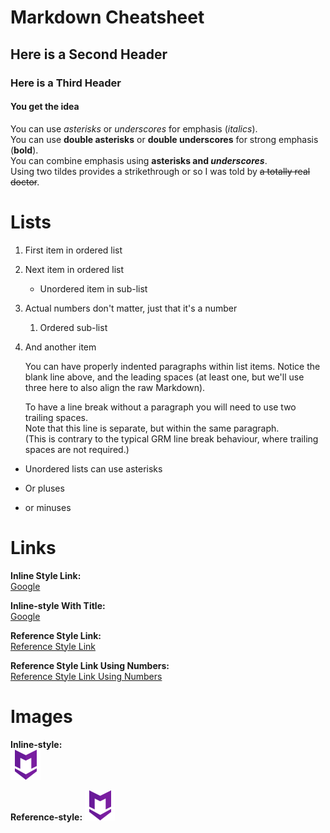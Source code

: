 # Markdown Cheatsheet
## Here is a Second Header
### Here is a Third Header
#### You get the idea

You can use *asterisks* or _underscores_ for emphasis (*italics*).  
You can use **double asterisks** or __double underscores__ for strong emphasis (**bold**).  
You can combine emphasis using **asterisks and _underscores_**.  
Using two tildes provides a strikethrough or so I was told by ~~a totally real doctor~~.  

# Lists

1. First item in ordered list
2. Next item in ordered list
    * Unordered item in sub-list
1. Actual numbers don't matter, just that it's a number
    1. Ordered sub-list
2. And another item

   You can have properly indented paragraphs within list items. Notice the blank line above, and the leading spaces (at least one, but we'll use three here to also align the raw Markdown).

   To have a line break without a paragraph you will need to use two trailing spaces.  
   Note that this line is separate, but within the same paragraph.  
   (This is contrary to the typical GRM line break behaviour, where trailing spaces are not required.)

* Unordered lists can use asterisks
+ Or pluses
- or minuses

# Links  

**Inline Style Link:**  
[Google](https://www.google.com)  

**Inline-style With Title:**  
[Google](https://www.google.com "Google's Homepage")  

**Reference Style Link:**  
[Reference Style Link][Arbitrary case-insensitive reference text]  


**Reference Style Link Using Numbers:**  
[Reference Style Link Using Numbers][1]  

[Arbitrary case-insensitive reference text]: https://www.mozilla.org
[1]: http://slashdot.org

# Images

**Inline-style:**  
![alt text](https://github.com/adam-p/markdown-here/raw/master/src/common/images/icon48.png "Logo Title Text 1")  

**Reference-style:**
![alt text][logo]

[logo]: https://github.com/adam-p/markdown-here/raw/master/src/common/images/icon48.png "Logo Title Text 2"